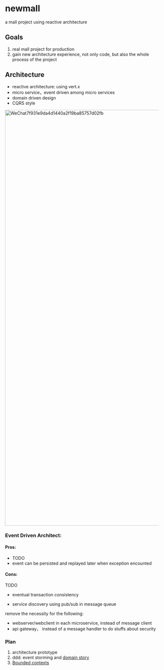 # newmall
a mall project using reactive architecture 

## Goals
1. real mall project for production
2. gain new architecture experience, not only code, but also the whole process of the project 


## Architecture 
* reactive architecture: using vert.x
* micro service，event driven among micro services
* domain driven design
* CQRS style

<img width="1364" alt="WeChat7f931e9da4d1440a2f19ba85757d02fb" src="https://user-images.githubusercontent.com/7393184/129631836-c53fb006-ec45-4d15-b864-3caf57b5fcfe.png">


### Event Driven Architect:
#### Pros:
* TODO
* event can be persisted and replayed later when exception encounted
#### Cons:
TODO
* eventual transaction consistency 


* service discovery using pub/sub in message queue  

remove the necessity for the following:
* webserver/webclient in each microservice, instead of message client
* api gateway， instead of a message handler to do stuffs about security


### Plan
1. architecture prototype
2. ddd: event storming and [domain story](design.md)  
3. [Bounded contexts](design.md#bounded-contexts) 

